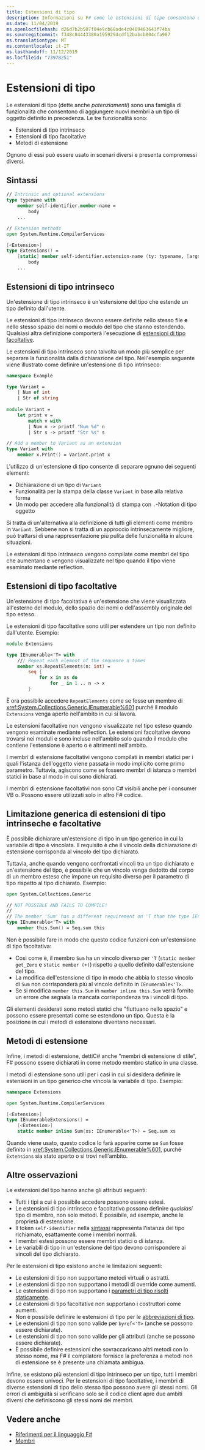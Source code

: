```yaml
---
title: Estensioni di tipo
description: Informazioni su F# come le estensioni di tipo consentono di aggiungere nuovi membri a un tipo di oggetto definito in precedenza.
ms.date: 11/04/2019
ms.openlocfilehash: d26d7b2b507f04e9cb68ade4c0409403643f74ba
ms.sourcegitcommit: f348c84443380a1959294cdf12babcb804cfa987
ms.translationtype: MT
ms.contentlocale: it-IT
ms.lasthandoff: 11/12/2019
ms.locfileid: "73978251"
---
```

# <a name="type-extensions"></a>Estensioni di tipo

Le estensioni di tipo (dette anche _potenziamenti_) sono una famiglia di funzionalità che consentono di aggiungere nuovi membri a un tipo di oggetto definito in precedenza. Le tre funzionalità sono:

- Estensioni di tipo intrinseco
- Estensioni di tipo facoltative
- Metodi di estensione

Ognuno di essi può essere usato in scenari diversi e presenta compromessi diversi.

## <a name="syntax"></a>Sintassi

```fsharp
// Intrinsic and optional extensions
type typename with
    member self-identifier.member-name =
        body
    ...

// Extension methods
open System.Runtime.CompilerServices

[<Extension>]
type Extensions() =
    [static] member self-identifier.extension-name (ty: typename, [args]) =
        body
    ...
```

## <a name="intrinsic-type-extensions"></a>Estensioni di tipo intrinseco

Un'estensione di tipo intrinseco è un'estensione del tipo che estende un tipo definito dall'utente.

Le estensioni di tipo intrinseco devono essere definite nello stesso file **e** nello stesso spazio dei nomi o modulo del tipo che stanno estendendo. Qualsiasi altra definizione comporterà l'esecuzione di [estensioni di tipo facoltative](type-extensions.md#optional-type-extensions).

Le estensioni di tipo intrinseco sono talvolta un modo più semplice per separare la funzionalità dalla dichiarazione del tipo. Nell'esempio seguente viene illustrato come definire un'estensione di tipo intrinseco:

```fsharp
namespace Example

type Variant =
    | Num of int
    | Str of string
  
module Variant =
    let print v =
        match v with
        | Num n -> printf "Num %d" n
        | Str s -> printf "Str %s" s

// Add a member to Variant as an extension
type Variant with
    member x.Print() = Variant.print x
```

L'utilizzo di un'estensione di tipo consente di separare ognuno dei seguenti elementi:

- Dichiarazione di un tipo di `Variant`
- Funzionalità per la stampa della classe `Variant` in base alla relativa forma
- Un modo per accedere alla funzionalità di stampa con `.`-Notation di tipo oggetto

Si tratta di un'alternativa alla definizione di tutti gli elementi come membro in `Variant`. Sebbene non si tratta di un approccio intrinsecamente migliore, può trattarsi di una rappresentazione più pulita delle funzionalità in alcune situazioni.

Le estensioni di tipo intrinseco vengono compilate come membri del tipo che aumentano e vengono visualizzate nel tipo quando il tipo viene esaminato mediante reflection.

## <a name="optional-type-extensions"></a>Estensioni di tipo facoltative

Un'estensione di tipo facoltativa è un'estensione che viene visualizzata all'esterno del modulo, dello spazio dei nomi o dell'assembly originale del tipo esteso.

Le estensioni di tipo facoltative sono utili per estendere un tipo non definito dall'utente. Esempio:

```fsharp
module Extensions

type IEnumerable<'T> with
    /// Repeat each element of the sequence n times
    member xs.RepeatElements(n: int) =
        seq {
            for x in xs do
                for _ in 1 .. n -> x
        }
```

È ora possibile accedere `RepeatElements` come se fosse un membro di <xref:System.Collections.Generic.IEnumerable%601> purché il modulo `Extensions` venga aperto nell'ambito in cui si lavora.

Le estensioni facoltative non vengono visualizzate nel tipo esteso quando vengono esaminate mediante reflection. Le estensioni facoltative devono trovarsi nei moduli e sono incluse nell'ambito solo quando il modulo che contiene l'estensione è aperto o è altrimenti nell'ambito.

I membri di estensione facoltativi vengono compilati in membri statici per i quali l'istanza dell'oggetto viene passata in modo implicito come primo parametro. Tuttavia, agiscono come se fossero membri di istanza o membri statici in base al modo in cui sono dichiarati.

I membri di estensione facoltativi non sono C# visibili anche per i consumer VB o. Possono essere utilizzati solo in altro F# codice.

## <a name="generic-limitation-of-intrinsic-and-optional-type-extensions"></a>Limitazione generica di estensioni di tipo intrinseche e facoltative

È possibile dichiarare un'estensione di tipo in un tipo generico in cui la variabile di tipo è vincolata. Il requisito è che il vincolo della dichiarazione di estensione corrisponda al vincolo del tipo dichiarato.

Tuttavia, anche quando vengono confrontati vincoli tra un tipo dichiarato e un'estensione del tipo, è possibile che un vincolo venga dedotto dal corpo di un membro esteso che impone un requisito diverso per il parametro di tipo rispetto al tipo dichiarato. Esempio:

```fsharp
open System.Collections.Generic

// NOT POSSIBLE AND FAILS TO COMPILE!
//
// The member 'Sum' has a different requirement on 'T than the type IEnumerable<'T>
type IEnumerable<'T> with
    member this.Sum() = Seq.sum this
```

Non è possibile fare in modo che questo codice funzioni con un'estensione di tipo facoltativa:

- Così come è, il membro `Sum` ha un vincolo diverso per `'T` (`static member get_Zero` e `static member (+)`) rispetto a quello definito dall'estensione del tipo.
- La modifica dell'estensione di tipo in modo che abbia lo stesso vincolo di `Sum` non corrisponderà più al vincolo definito in `IEnumerable<'T>`.
- Se si modifica `member this.Sum` in `member inline this.Sum` verrà fornito un errore che segnala la mancata corrispondenza tra i vincoli di tipo.

Gli elementi desiderati sono metodi statici che "fluttuano nello spazio" e possono essere presentati come se estendono un tipo. Questa è la posizione in cui i metodi di estensione diventano necessari.

## <a name="extension-methods"></a>Metodi di estensione

Infine, i metodi di estensione, dettiC# anche "membri di estensione di stile", F# possono essere dichiarati in come metodo membro statico in una classe.

I metodi di estensione sono utili per i casi in cui si desidera definire le estensioni in un tipo generico che vincola la variabile di tipo. Esempio:

```fsharp
namespace Extensions

open System.Runtime.CompilerServices

[<Extension>]
type IEnumerableExtensions() =
    [<Extension>]
    static member inline Sum(xs: IEnumerable<'T>) = Seq.sum xs
```

Quando viene usato, questo codice lo farà apparire come se `Sum` fosse definito in <xref:System.Collections.Generic.IEnumerable%601>, purché `Extensions` sia stato aperto o si trovi nell'ambito.

## <a name="other-remarks"></a>Altre osservazioni

Le estensioni del tipo hanno anche gli attributi seguenti:

- Tutti i tipi a cui è possibile accedere possono essere estesi.
- Le estensioni di tipo intrinseco e facoltativo possono definire _qualsiasi_ tipo di membro, non solo metodi. È possibile, ad esempio, anche le proprietà di estensione.
- Il token `self-identifier` nella [sintassi](type-extensions.md#syntax) rappresenta l'istanza del tipo richiamato, esattamente come i membri normali.
- I membri estesi possono essere membri statici o di istanza.
- Le variabili di tipo in un'estensione del tipo devono corrispondere ai vincoli del tipo dichiarato.

Per le estensioni di tipo esistono anche le limitazioni seguenti:

- Le estensioni di tipo non supportano metodi virtuali o astratti.
- Le estensioni di tipo non supportano i metodi di override come aumenti.
- Le estensioni di tipo non supportano i [parametri di tipo risolti staticamente](./generics/statically-resolved-type-parameters.md).
- Le estensioni di tipo facoltative non supportano i costruttori come aumenti.
- Non è possibile definire le estensioni di tipo per le [abbreviazioni di tipo](type-abbreviations.md).
- Le estensioni di tipo non sono valide per `byref<'T>` (anche se possono essere dichiarate).
- Le estensioni di tipo non sono valide per gli attributi (anche se possono essere dichiarate).
- È possibile definire estensioni che sovraccaricano altri metodi con lo stesso nome, ma F# il compilatore fornisce la preferenza a metodi non di estensione se è presente una chiamata ambigua.

Infine, se esistono più estensioni di tipo intrinseco per un tipo, tutti i membri devono essere univoci. Per le estensioni di tipo facoltative, i membri di diverse estensioni di tipo dello stesso tipo possono avere gli stessi nomi. Gli errori di ambiguità si verificano solo se il codice client apre due ambiti diversi che definiscono gli stessi nomi dei membri.

## <a name="see-also"></a>Vedere anche

- [Riferimenti per il linguaggio F#](index.md)
- [Membri](./members/index.md)
